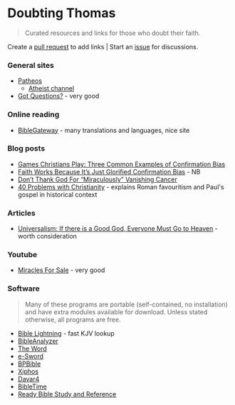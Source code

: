 
# Doubting Thomas

> Curated resources and links for those who doubt their faith.

Create a [pull request](https://github.com/shnbwmn/doubting-thomas/pulls) to add links | Start an [issue](https://github.com/shnbwmn/doubting-thomas/issues) for discussions.

### General sites

* [Patheos](http://www.patheos.com/)
	* [Atheist channel](http://www.patheos.com/Atheist)
* [Got Questions?](http://www.gotquestions.org/) - very good

### Online reading

* [BibleGateway](https://www.biblegateway.com/) - many translations and languages, nice site

### Blog posts

* [Games Christians Play: Three Common Examples of Confirmation Bias](http://www.patheos.com/blogs/godlessindixie/2014/05/22/games-christians-play-three-common-examples-of-confirmation-bias/)
* [Faith Works Because It’s Just Glorified Confirmation Bias](http://www.patheos.com/blogs/barrierbreaker/faithglorification-of-confirmation-bias/) - NB
* [Don’t Thank God For “Miraculously” Vanishing Cancer](http://www.patheos.com/blogs/barrierbreaker/dont-thank-god-for-miraculously-vanishing-cancer/)
* [40 Problems with Christianity](http://www.patheos.com/blogs/friendlyatheist/2014/08/26/40-problems-with-christianity/) - explains Roman favouritism and Paul's gospel in historical context

### Articles

* [Universalism: If there is a Good God, Everyone Must Go to Heaven](http://www.vexen.co.uk/religion/universalism.html) - worth consideration

### Youtube

* [Miracles For Sale](https://www.youtube.com/watch?v=iuP5uOI7Xwc) - very good

### Software

> Many of these programs are portable (self-contained, no installation) and have extra modules available for download. Unless stated otherwise, all programs are free.

* [Bible Lightning](http://www.softpedia.com/get/PORTABLE-SOFTWARE/Education/BibleLightning-Portable.shtml) - fast KJV lookup
* [BibleAnalyzer](http://www.bibleanalyzer.com/)
* [The Word](http://www.theword.net/index.php?)
* [e-Sword](http://www.e-sword.net/)
* [BPBible](https://github.com/bpbible/bpbible)
* [Xiphos](http://xiphos.org/)
* [Davar4](http://www.davar3.net/)
* [BibleTime](http://bibletime.info/)
* [Ready Bible Study and Reference](http://www.softpedia.com/get/Others/Home-Education/Ready-Bible-Study-and-Reference.shtml)





